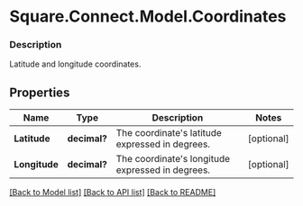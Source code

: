 # Square.Connect.Model.Coordinates

### Description

Latitude and longitude coordinates.

## Properties

Name | Type | Description | Notes
------------ | ------------- | ------------- | -------------
**Latitude** | **decimal?** | The coordinate&#39;s latitude expressed in degrees. | [optional] 
**Longitude** | **decimal?** | The coordinate&#39;s longitude expressed in degrees. | [optional] 



[[Back to Model list]](../README.md#documentation-for-models) [[Back to API list]](../README.md#documentation-for-api-endpoints) [[Back to README]](../README.md)

